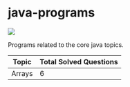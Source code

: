 # java-programs
<img src="https://ziadoua.github.io/m3-Markdown-Badges/badges/Java/java2.svg">

Programs related to the core java topics.

| Topic                                        | Total Solved Questions | 
|----------------------------------------------|------------------------|
| Arrays                                       | 6                      |



